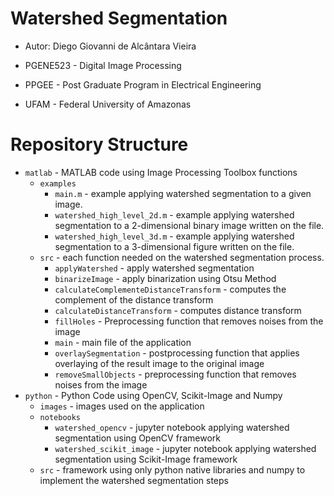 # Watershed Segmentation

- Autor: Diego Giovanni de Alcântara Vieira

- PGENE523 - Digital Image Processing

- PPGEE - Post Graduate Program in Electrical Engineering

- UFAM - Federal University of Amazonas

# Repository Structure

- `matlab` - MATLAB code using Image Processing Toolbox functions
    - `examples`
      - `main.m` - example applying watershed segmentation to a given image.
      - `watershed_high_level_2d.m` - example applying watershed segmentation to a 2-dimensional binary image written on the file.
      - `watershed_high_level_3d.m` - example applying watershed segmentation to a 3-dimensional figure written on the file.
    - `src` - each function needed on the watershed segmentation process.
      - `applyWatershed` - apply watershed segmentation
      - `binarizeImage` - apply binarization using Otsu Method
      - `calculateComplementeDistanceTransform` - computes the complement of the distance transform
      - `calculateDistanceTransform` - computes distance transform
      - `fillHoles` - Preprocessing function that removes noises from the image
      - `main` - main file of the application
      - `overlaySegmentation` - postprocessing function that applies overlaying of the result image to the original image
      - `removeSmallObjects` - preprocessing function that removes noises from the image
- `python` - Python Code using OpenCV, Scikit-Image and Numpy
    - `images` - images used on the application
    - `notebooks`
      - `watershed_opencv` - jupyter notebook applying watershed segmentation using OpenCV framework
      - `watershed_scikit_image` - jupyter notebook applying watershed segmentation using Scikit-Image framework
    - `src` - framework using only python native libraries and numpy to implement the watershed segmentation steps